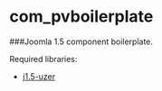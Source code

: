 # com_pvboilerplate
###Joomla 1.5 component boilerplate.

Required libraries:
* [j1.5-uzer](https://github.com/mattyhead/j1.5-uzer)
